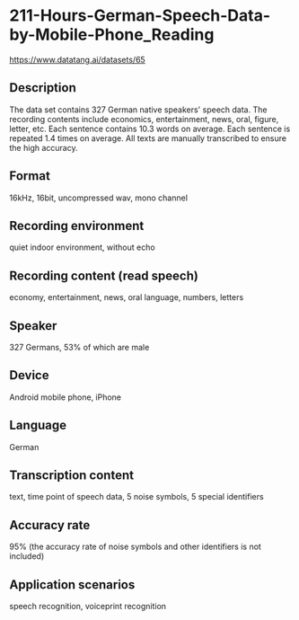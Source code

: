 # 211-Hours-German-Speech-Data-by-Mobile-Phone_Reading
https://www.datatang.ai/datasets/65

## Description
The data set contains 327 German native speakers' speech data. The recording contents include economics, entertainment, news, oral, figure, letter, etc. Each sentence contains 10.3 words on average. Each sentence is repeated 1.4 times on average. All texts are manually transcribed to ensure the high accuracy.

## Format
16kHz, 16bit, uncompressed wav, mono channel

## Recording environment
quiet indoor environment, without echo

## Recording content (read speech)
economy, entertainment, news, oral language, numbers, letters

## Speaker
327 Germans, 53% of which are male

## Device
Android mobile phone, iPhone

## Language
German

## Transcription content
text, time point of speech data, 5 noise symbols, 5 special identifiers

## Accuracy rate
95% (the accuracy rate of noise symbols and other identifiers is not included)

## Application scenarios
speech recognition, voiceprint recognition
